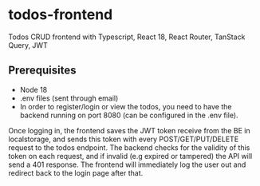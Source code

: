 # todos-frontend
Todos CRUD frontend with Typescript, React 18, React Router, TanStack Query, JWT

## Prerequisites
- Node 18
- .env files (sent through email)
- In order to register/login or view the todos, you need  to have the backend running on port 8080 (can be configured in the .env file).

Once logging in, the frontend saves the JWT token receive from the BE in localstorage, and sends this token with every POST/GET/PUT/DELETE request to the todos endpoint.
The backend checks for the validity of this token on each request, and if invalid (e.g expired or tampered) the API will send a 401 response.
The frontend will immediately log the user out and redirect back to the login page after that.
